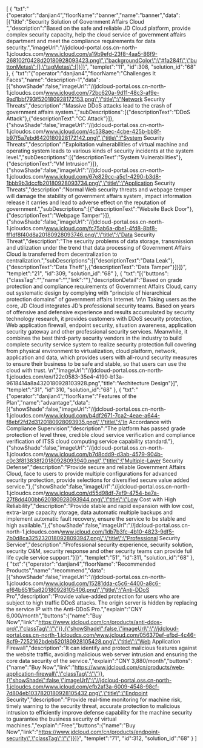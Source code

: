 [
	{
		"txt":"{\"operator\":\"danjian4\",\"floorName\":\"banner\",\"name\":\"banner\",\"data\":[{\"title\":\"Security Solution of Government Affairs Cloud \",\"description\":\"Based on the safe and reliable JD Cloud platform, provide complex security capacity, help the cloud service of government affairs department and meet the compliance requirements for data security.\",\"imageUrl\":\"//jdcloud-portal.oss.cn-north-1.jcloudcs.com/www.jcloud.com/a19b9efd-23f8-4aa5-86f9-268102f0428d20180928093423.png\",\"backgroundColor\":\"#1a284f\",\"buttonMetas\":[],\"tagMetas\":[]}]}",
		"templet":"11",
		"id":308,
		"solution_id":"68"
	},
	{
		"txt":"{\"operator\":\"danjian4\",\"floorName\":\"Challenges It Faces\",\"name\":\"description-1\",\"data\":[{\"showShade\":false,\"imageUrl\":\"//jdcloud-portal.oss.cn-north-1.jcloudcs.com/www.jcloud.com/72bc620a-9d11-48c3-af9e-9ad1bbf793f520180928172153.png\",\"title\":\"Network Security Threats\",\"description\":\"Massive DDoS attacks lead to the crash of government affairs system.\",\"subDescriptions\":[{\"descriptionText\":\"DDoS Attack\"},{\"descriptionText\":\"CC Attack\"}]},{\"showShade\":false,\"imageUrl\":\"//jdcloud-portal.oss.cn-north-1.jcloudcs.com/www.jcloud.com/4c538aec-4cbe-425b-bb8f-b97f5a7ebd6420180928172142.png\",\"title\":\"System Security Threats\",\"description\":\"Exploitation vulnerabilities of virtual machine and operating system leads to various kinds of security incidents at the system level.\",\"subDescriptions\":[{\"descriptionText\":\"System Vulnerabilities\"},{\"descriptionText\":\"VM Intrusion\"}]},{\"showShade\":false,\"imageUrl\":\"//jdcloud-portal.oss.cn-north-1.jcloudcs.com/www.jcloud.com/67e829cc-a5c1-4290-b3d8-1bbb9b3dccfb20180928093734.png\",\"title\":\"Application Security Threats\",\"description\":\"Normal Web security threats and webpage temper will damage the stability of government affairs system, impact information release it carries and lead to adverse effect on the reputation of government.\",\"subDescriptions\":[{\"descriptionText\":\"Website Back Door\"},{\"descriptionText\":\"Webpage Tamper\"}]},{\"showShade\":false,\"imageUrl\":\"//jdcloud-portal.oss.cn-north-1.jcloudcs.com/www.jcloud.com/fc75ab6a-dbe1-4fd8-8bf8-ff1df8f40d8a20180928093746.png\",\"title\":\"Data Security Threat\",\"description\":\"The security problems of data storage, transmission and utilization under the trend that data processing of Government Affairs Cloud is transferred from decentralization to centralization.\",\"subDescriptions\":[{\"descriptionText\":\"Data Leak\"},{\"descriptionText\":\"Data Theft\"},{\"descriptionText\":\"Data Tamper\"}]}]}",
		"templet":"21",
		"id":309,
		"solution_id":"68"
	},
	{
		"txt":"[{\"buttons\":{\"classTag\":\"\",\"name\":\"\",\"link\":\"\"},\"descriptionDetail\":\"Based on grade protection and compliance requirements of Government Affairs Cloud, carry out systematic design by complying with “principle of hierarchical protection domains” of government affairs Internet. \\n\\n Taking users as the core, JD Cloud integrates JD’s professional security teams. Based on years of offensive and defensive experience and results accumulated by security technology research, it provides customers with DDoS security protection, Web application firewall, endpoint security, situation awareness, application security gateway and other professional security services. Meanwhile, it combines the best third-party security vendors in the industry to build complete security service system to realize security protection full covering from physical environment to virtualization, cloud platform, network, application and data, which provides users with all-round security measures to ensure their business to be safe and stable, so that users can use the cloud with trust. \\n\",\"imageUrl\":\"//jdcloud-portal.oss.cn-north-1.jcloudcs.com/en/f22c0583-35e4-4190-b13a-9618414a8a4320180928103928.png\",\"title\":\"Architecture Design\"}]",
		"templet":"31",
		"id":310,
		"solution_id":"68"
	},
	{
		"txt":"{\"operator\":\"danjian4\",\"floorName\":\"Features of the Plan\",\"name\":\"advantage\",\"data\":[{\"showShade\":false,\"imageUrl\":\"//jdcloud-portal.oss.cn-north-1.jcloudcs.com/www.jcloud.com/b4df2671-7ca2-4eae-a644-f8ebf2fd2d3120180928093935.png\",\"title\":\"In Accordance with Compliance Supervision\",\"description\":\"The platform has passed grade protection of level three, credible cloud service verification and compliance verification of ITSS cloud computing service capability standard.\"},{\"showShade\":false,\"imageUrl\":\"//jdcloud-portal.oss.cn-north-1.jcloudcs.com/www.jcloud.com/b7d8cdd9-d3ab-4579-904b-c0c3f813838f20180928093940.png\",\"title\":\"Multiple-Layer Security Defense\",\"description\":\"Provide secure and reliable Government Affairs Cloud, face to users to provide multiple configurations for advanced security protection, provide selections for diversified secure value added service.\"},{\"showShade\":false,\"imageUrl\":\"//jdcloud-portal.oss.cn-north-1.jcloudcs.com/www.jcloud.com/d55d98df-7ef9-4754-be7a-27f8dd400bb620180928093944.png\",\"title\":\"Low Cost with High Reliability\",\"description\":\"Provide stable and rapid expansion with low cost, extra-large capacity storage, data automatic multiple backups and implement automatic fault recovery, ensure the service to be stable and high available.\"},{\"showShade\":false,\"imageUrl\":\"//jdcloud-portal.oss.cn-north-1.jcloudcs.com/www.jcloud.com/1db7b3fc-4b10-4823-9df5-7b0d8ca3252320180928093947.png\",\"title\":\"Professional Security Service\",\"description\":\"Professional security experience, security solution, security O&M, security response and other security teams can provide full life cycle service support.\"}]}",
		"templet":"51",
		"id":311,
		"solution_id":"68"
	},
	{
		"txt":"{\"operator\":\"danjian4\",\"floorName\":\"Recommended Products\",\"name\":\"recommend\",\"data\":[{\"showShade\":false,\"imageUrl\":\"//jdcloud-portal.oss.cn-north-1.jcloudcs.com/www.jcloud.com/15281dda-c5c6-4400-a8c6-ef64b651f5a820180928105406.png\",\"title\":\"Anti-DDoS Pro\",\"description\":\"Provide value-added protection for users who are subject to high traffic DDoS attacks. The origin server is hidden by replacing the service IP with the Anti-DDoS Pro.\",\"explain\":\"CNY 6,000/month\",\"buttons\":{\"name\":\"Buy Now\",\"link\":\"https://www.jdcloud.com/cn/products/anti-ddos-pro\",\"classTag\":\"\"}},{\"showShade\":false,\"imageUrl\":\"//jdcloud-portal.oss.cn-north-1.jcloudcs.com/www.jcloud.com/056370ef-efbd-4c46-8cf9-7252162bdeb520180928105428.png\",\"title\":\"Web Application Firewall\",\"description\":\"It can identify and protect malicious features against the website traffic, avoiding malicious web server intrusion and ensuring the core data security of the service.\",\"explain\":\"CNY 3,880/month\",\"buttons\":{\"name\":\"Buy Now\",\"link\":\"https://www.jdcloud.com/cn/products/web-application-firewall\",\"classTag\":\"\"}},{\"showShade\":false,\"imageUrl\":\"//jdcloud-portal.oss.cn-north-1.jcloudcs.com/www.jcloud.com/efb2af3a-6009-4548-98cf-7d804eb1037820180928105432.png\",\"title\":\"Endpoint Security\",\"description\":\"Provide real-time monitoring for machine risk, timely warning to the security threat, accurate protection to malicious intrusion to efficiently improve defense capability for the machine security to guarantee the business security of virtual machines.\",\"explain\":\"Free\",\"buttons\":{\"name\":\"Buy Now\",\"link\":\"https://www.jdcloud.com/cn/products/endpoint-security\",\"classTag\":\"\"}}]}",
		"templet":"71",
		"id":312,
		"solution_id":"68"
	}
]